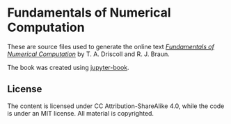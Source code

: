 # Fundamentals of Numerical Computation

These are source files used to generate the online text [*Fundamentals of Numerical Computation*](https://fncbook.github.io/fnc) by T. A. Driscoll and R. J. Braun.

The book was created using [jupyter-book](https://jupyterbook.org).

## License

The content is licensed under CC Attribution-ShareAlike 4.0, while the code is under an MIT license. All material is copyrighted.
